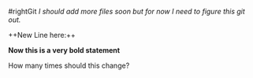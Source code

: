 #rightGit
*I should add more files soon but for now I need to figure this git out.*

++New Line here:++

**Now this is a very bold statement**


How many times should this change?
